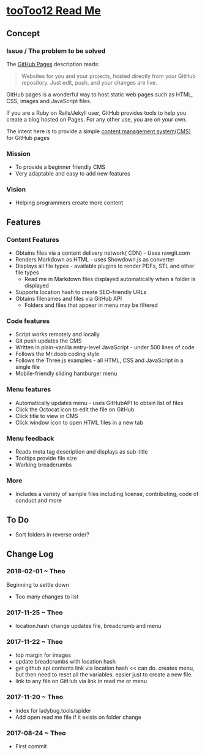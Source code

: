 <span style=display:none; >[You are now in a GitHub source code view - click this link to view Read Me file as a web page]( http://rawgit.com/ladybug-tools/spider/master/ "View file as a web page." ) </span>


# [tooToo12 Read Me]( #README.md )



## Concept

### Issue / The problem to be solved

The [GitHub Pages]( https://pages.github.com/ ) description reads:

> Websites for you and your projects, hosted directly from your GitHub repository. Just edit, push, and your changes are live.

GitHub pages is a wonderful way to host static web pages such as HTML, CSS, images and JavaScript files.

If you are a Ruby on Rails/Jekyll user, GitHub provides tools to help you create a blog hosted on Pages. For any other use, you are on your own.

The intent here is to provide a simple [content management system(CMS)]( https://en.wikipedia.org/wiki/Content_management_system ) for GitHub pages

### Mission

* To provide a beginner friendly CMS
* Very adaptable and easy to add new features

### Vision

* Helping programmers create more content

## Features

### Content Features

* Obtains files via a content delivery network( CDN) - Uses rawgit.com
* Renders Markdown as HTML - uses Showdown.js as converter
* Displays all file types - available plugins to render PDFs, STL and other file types
	* Read me in Markdown files displayed automatically when a folder is displayed
* Supports location hash to create SEO-friendly URLs
* Obtains filenames and files via GitHub API
	* Folders and files that appear in menu may be filtered

### Code features

* Script works remotely and locally
* Git push updates the CMS
* Written in plain-vanilla entry-level JavaScript - under 500 lines of code
* Follows the Mr.doob coding style
* Follows the Three.js examples - all HTML, CSS and JavaScript in a single file
* Mobile-friendly sliding hamburger menu

### Menu features

* Automatically updates menu - uses GitHubAPI to obtain list of files
* Click the Octocat icon to edit the file on GitHub
* Click title to view in CMS
* Click window icon to open HTML files in a new tab

### Menu feedback
* Reads meta tag description and displays as sub-title
* Tooltips provide file size
* Working breadcrumbs

### More

* Includes a variety of sample files including license, contributing, code of conduct and more


## To Do

* Sort folders in reverse order?


## Change Log


### 2018-02-01 ~ Theo

Beginning to settle down

* Too many changes to list

### 2017-11-25 ~ Theo

* location.hash change updates file, breadcrumb and menu

### 2017-11-22 ~ Theo

* top margin for images
* update breadcrumbs with location hash
* get github api contents link via location hash << can do. creates menu, but then need to reset all the variables. easier just to create a new file.
* link to any file on GitHub via link in read me or menu

### 2017-11-20 ~ Theo

* index for ladybug.tools/spider
* Add open read me file if it exists on folder change




### 2017-08-24 ~ Theo

* First commit



